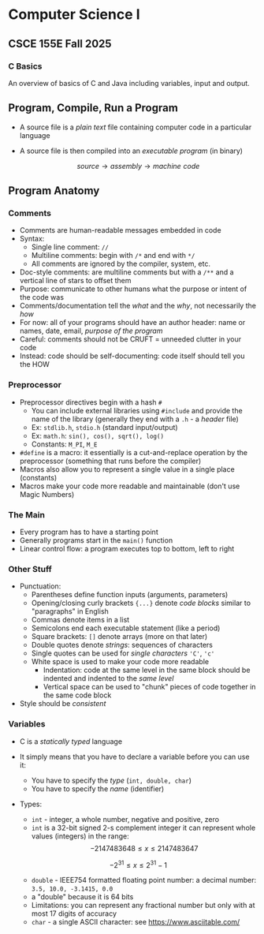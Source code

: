 # Computer Science I
## CSCE 155E Fall 2025
### C Basics

An overview of basics of C and Java including variables, input and output.

## Program, Compile, Run a Program

* A source file is a *plain text* file containing computer code in a particular language
* A source file is then compiled into an *executable program* (in binary)

  $$source \rightarrow assembly \rightarrow machine\,\, code$$


## Program Anatomy

### Comments

* Comments are human-readable messages embedded in code
* Syntax:
  * Single line comment: `//`
  * Multiline comments: begin with `/*` and end with `*/`
  * All comments are ignored by the compiler, system, etc.
* Doc-style comments: are multiline comments but with a `/**` and a vertical line of stars to offset them
* Purpose: communicate to other humans what the purpose or intent of the code was
* Comments/documentation tell the *what* and the *why*, not necessarily the *how*
* For now: all of your programs should have an author header: name or names, date, email, *purpose of the program*
* Careful: comments should not be CRUFT = unneeded clutter in your code
* Instead: code should be self-documenting: code itself should tell you the HOW

### Preprocessor

* Preprocessor directives begin with a hash `#`
  * You can include external libraries using `#include` and provide the name of the library (generally they end with a `.h` - a *header* file)
  * Ex: `stdlib.h`, `stdio.h` (standard input/output)
  * Ex: `math.h`: `sin(), cos(), sqrt(), log()`
  * Constants: `M_PI`, `M_E`
* `#define` is a macro: it essentially is a cut-and-replace operation by the preprocessor (something that runs before the compiler)
* Macros also allow you to represent a single value in a single place (constants)
* Macros make your code more readable and maintainable (don't use Magic Numbers)

### The Main

* Every program has to have a starting point
* Generally programs start in the `main()` function
* Linear control flow: a program executes top to bottom, left to right

### Other Stuff

* Punctuation:
  * Parentheses define function inputs (arguments, parameters)
  * Opening/closing curly brackets `{...}` denote *code blocks* similar to "paragraphs" in English
  * Commas denote items in a list
  * Semicolons end each executable statement (like a period)
  * Square brackets: `[]` denote arrays (more on that later)
  * Double quotes denote *strings*: sequences of characters
  * Single quotes can be used for *single characters* `'C'`, `'c'`
  * White space is used to make your code more readable
    * Indentation: code at the same level in the same block should be indented and indented to the *same level*
    * Vertical space can be used to "chunk" pieces of code together in the same code block
* Style should be *consistent*

### Variables

* C is a *statically typed* language
* It simply means that you have to declare a variable before you can use it:
  * You have to specify the *type* (`int, double, char`)
  * You have to specify the *name* (identifier)
* Types:
  * `int` - integer, a whole number, negative and positive, zero
  * `int` is a 32-bit signed 2-s complement integer it can represent whole values (integers) in the range:
  $$-2147483648 \leq x \leq 2147483647$$

  $$-2^{31} \leq x \leq 2^{31}-1$$
  * `double` - IEEE754 formatted floating point number: a decimal number: `3.5, 10.0, -3.1415, 0.0`
  * a "double" because it is 64 bits
  * Limitations: you can represent any fractional number but only with at most 17 digits of accuracy
  * `char` - a single ASCII character: see <https://www.asciitable.com/>


```text














```
